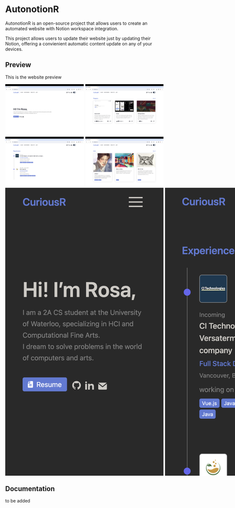 # AutonotionR

AutonotionR is an open-source project that allows users to create an automated website with Notion workspace integration.

This project allows users to update their website just by updating their Notion, offering a convienient automatic content update on any of your devices. 

## Preview
This is the website preview
<div style="display: flex; flex-direction: column; width: 100%; box-sizing: border-box;">
    <div style="display: flex; flex-direction: row; gap: 5px;">
        <div style="display: flex; flex-direction: column; gap: 5px;">
            <img src="./readme_pics/1.png" style="max-width: 100%;">
            <img src="./readme_pics/2.png"style="max-width: 100%;">
        </div>
        <div style="display: flex; flex-direction: column; gap: 5px;">
            <img src="./readme_pics/3.png"style="max-width: 100%;">
            <img src="./readme_pics/4.png"style="max-width: 100%;">
        </div>
    </div>
    <div style="display: flex; gap: 5px; flex: 1;">
        <img src="./readme_pics/5.png" style="max-width: 100%;">
        <img src="./readme_pics/6.png" style="max-width: 100%;">
        <img src="./readme_pics/7.png" style="max-width: 100%;">
        <img src="./readme_pics/8.png" style="max-width: 100%;">
    </div>
</div>


## Documentation
to be added

